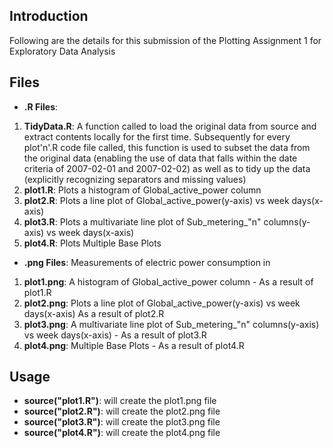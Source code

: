 ## Introduction

Following are the details for this submission of the Plotting Assignment 1 for Exploratory Data Analysis

## Files
* <b>.R Files</b>: 
<ol>
<li><b>TidyData.R</b>: A function called to load the original data from source 
and extract contents locally for the first time. Subsequently for every plot'n'.R code file called, this function is
used to subset the data from the original data (enabling the use of data that 
falls within the date criteria of 2007-02-01 and 2007-02-02) as well as to 
tidy up the data (explicitly recognizing separators and missing values)</li>
<li><b>plot1.R</b>: Plots a histogram of Global_active_power column </li>
<li><b>plot2.R</b>: Plots a line plot of Global_active_power(y-axis) vs week days(x-axis) </li>
<li><b>plot3.R</b>: Plots a multivariate line plot of Sub_metering_"n" columns(y-axis) vs week days(x-axis) </li>
<li><b>plot4.R</b>: Plots Multiple Base Plots </li>
</ol>

* <b>.png Files</b>: Measurements of electric power consumption in
<ol>
<li><b>plot1.png</b>: A histogram of Global_active_power column - As a result of plot1.R </li>
<li><b>plot2.png</b>: Plots a line plot of Global_active_power(y-axis) vs week days(x-axis) As a result of plot2.R </li>
<li><b>plot3.png</b>: A multivariate line plot of Sub_metering_"n" columns(y-axis) vs week days(x-axis) - As a result of plot3.R </li>
<li><b>plot4.png</b>: Multiple Base Plots - As a result of plot4.R  </li>
</ol>


## Usage
* <b>source("plot1.R")</b>: will create the plot1.png file 
* <b>source("plot2.R")</b>: will create the plot2.png file 
* <b>source("plot3.R")</b>: will create the plot3.png file 
* <b>source("plot4.R")</b>: will create the plot4.png file 
